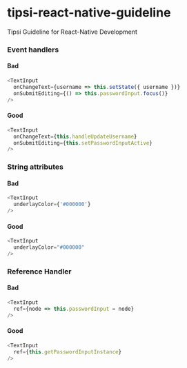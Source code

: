 # tipsi-react-native-guideline
Tipsi Guideline for React-Native Development

### Event handlers
#### Bad
```js
<TextInput
  onChangeText={username => this.setState({ username })}
  onSubmitEditing={() => this.passwordInput.focus()}
/>
```
#### Good
```js
<TextInput
  onChangeText={this.handleUpdateUsername}
  onSubmitEditing={this.setPasswordInputActive}
/>
```

### String attributes
#### Bad
```js
<TextInput
  underlayColor={'#000000'}
/>
```
#### Good
```js
<TextInput
  underlayColor="#000000"
/>
```

### Reference Handler
#### Bad
```js
<TextInput
  ref={node => this.passwordInput = node}
/>
```
#### Good
```js
<TextInput
  ref={this.getPasswordInputInstance}
/>
```
